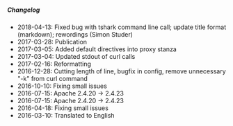 ##### Changelog

* 2018-04-13: Fixed bug with tshark command line call; update title format (markdown); rewordings (Simon Studer)
* 2017-03-28: Publication
* 2017-03-05: Added default directives into proxy stanza
* 2017-03-04: Updated stdout of curl calls
* 2017-02-16: Reformatting
* 2016-12-28: Cutting length of line, bugfix in config, remove unnecessary "-k" from curl command
* 2016-10-10: Fixing small issues
* 2016-07-15: Apache 2.4.20 -> 2.4.23
* 2016-07-15: Apache 2.4.20 -> 2.4.23
* 2016-04-18: Fixing small issues
* 2016-03-10: Translated to English


